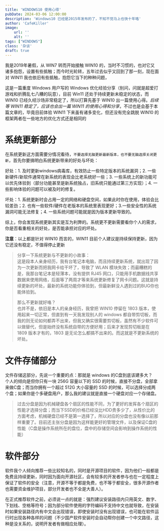 ```yaml
---
title: 'WINDOWS10 使用心得'
pubDate: 2024-03-06 12:00:00
description: 'Windows10 已经是2015年发布的了，不知不觉马上也快十年咯'
author: 'CafeKiller'
image:
    url: ''
    alt: ''
tags: ["WINDOWS"]
class: '杂谈'
draft: true
---
```


我是2019年暑假，从 WIN7 转而开始接触 WIN10 的，当时不习惯的，也对它又诸多抱怨，设置有些抵触；而今时光轮转，五年过去似乎又回到了那一刻，现在面对 WIN11 我也依旧有些抵触，抱怨它当下的种种问题，

这是一篇重度 Windows 用户写的 Windows 优化经验分享（别问，问就是超爱打游戏和折腾乱七八糟的玩意），目前 Win11 还处于持续更新未稳定的状态，而 WIN10 已经久经沙场非常稳定了，所以打算先基于 WIN10 出一篇使用心得。*后续等 WIN11 稳定了，应该也会出一篇 WIN11 的使用心得和分享*，不过也是会基于本篇文章的，毕竟目前体验 WIN11 下来虽有诸多变化，但还没有完全跳脱 WIN10 的框架两者在一些地方的优化方式还是相同的

# 系统更新部分

在系统更新这方面需要分情况看待，`不要选择无脑更新最新版本，也不要无脑选择关闭更新`，首先你要搞明白系统更新带来的好处与坏处：

好处：1. 及时更新windows病毒库，有效防止一些特定版本的系统漏洞；2. 一些新硬件/新软件通常在新系统的表现会比老系统好一些；3. 一些系统上的新功能可以优先体验到<small-text>（部分功能甚至是新系统独占，旧系统只能通过第三方实现）</small-text>；4. 一些影响体验的问题可以被及时的修复。

坏处：1. 系统更新时会占用一定的网络和硬盘空间，如果此时你在使用，体验会比较差劲；2. 也有一些软件/硬件在老版本的系统里表现更好；3.一些安全性的系统漏洞可能无法修复；4. 一些系统问题可能就是因为版本更新导致的。

综上，你会发现系统更新其实是互为利弊的。系统更不更新需要看你个人的需求，你是否看重相关的好处，是否能承担对应的坏处。

__注意__：以上都是针对 WIN10 而言的，WIN11 目前个人建议是持续保持更新，因为它还没有稳定，不值得停止更新

> 分享一下系统更新与不更新的小故事：  
> 这是段本人亲身经历，我有台笔记本电脑，而且持续更新系统，就出现了因为一次更新而把我网卡给干坏了，导致了 WLAN 模块失效；而最糟糕的是，我那台笔记本是轻薄本，没有提供 RJ45 网口，只能用手机数据线共享数据来使用网络，后面等了两周才等来系统更新修复了网卡问题。这就是持续更新的坏处，最新的系统功能你体验到，但最新鲜没人遇到过的BUG你也能体验到。 
>  
> 那么不更新就好咯？  
> 也并不是，依旧是本人的亲身经历，我曾把 WIN10 停留在 1803 版本，使用起来一切正常，但直到有一天我发现别人的 windows 都自带剪切板，而我的则无论如何都弄不出来，但我又确实很需要剪切板，虽然有不少软件可以做替代，但是始终没有系统自带的方便好用；后来才发现剪切板是在 1809 版本才有的，1803 是无论怎么都搞不出来的。而这就是不更新系统的坏处。  

# 文件存储部分

文件存储这部分，先说一个重要的点：那就是 windows 的C盘到底该建多大？  
个人的倾向是但你只有一块 256G 容量以下的 SSD 的时候，直接不分盘，全部拿来做C盘；而当你拥有一个超过 512G 大小容量的 SSD 的时候，可以选择分成两个盘；如果你是个多硬盘用户，那么我的建议就是直接一个硬盘对应一个存储盘。

> 过去分盘是因为机械硬盘各个扇区的性能不同，为了更好的发挥各个扇区的性能才选择分盘；而当下SSD的价格已经没比HDD贵多少了，从性价比的方面考虑，机械硬盘已经不是第一选择了，所以对应的分盘也没有像以前那样重要了。目前还主张分盘是因为这样能更好的管理文件，以及保证C盘的性能<small-text>（C盘是操作系统所在的盘位，盘中的存储空间会影响到操作系统的性能）</small-text>

# 软件部分

软件我个人倾向推荐一些比较知名的，同时是开源项目的软件，因为他们一般都是免费且持续更新，同时因为面向开源社区，会有较多的开发者参与也在一定程度上保证了软件的安全<small-text>（注意，开源不等于都是免费，也不等于都安全，很多开源作者也需要资金维护项目，部分开发者也不全是大善人）</small-text>。

在正式推荐软件之前，必须说一点的就是：强烈建议安装路径内只用英文、数字、下划线、空格等符号；因为部分软件使用的字符编码不支持中文也就导致，在安装时如果安装路径内有中文会出现错误，即使安装时没有出现错误，也可能在软件运行时出现各种各样的问题<small-text>（不少国产软件安装时会自动帮你创建一个中文路径，这种是没关系的，说明开发者有做相应处理）</small-text>。